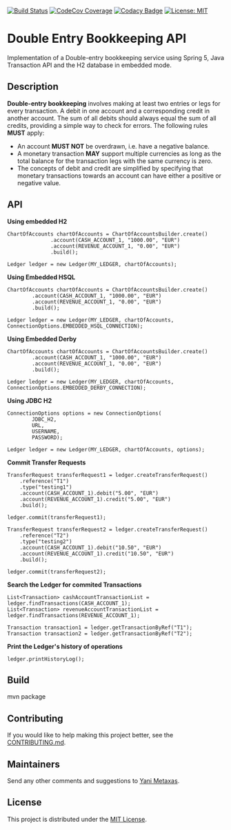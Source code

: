 [![Build Status](https://travis-ci.org/imetaxas/double-entry-bookkeeping-spring-jta.svg?branch=master)](https://travis-ci.org/imetaxas/double-entry-bookkeeping-spring-jta)
[![CodeCov Coverage](https://codecov.io/gh/imetaxas/double-entry-bookkeeping-spring-jta/graph/badge.svg?branch=master)](https://codecov.io/gh/imetaxas/double-entry-bookkeeping-spring-jta?branch=master)
[![Codacy Badge](https://api.codacy.com/project/badge/Grade/cda7f1bf964e4fde9015e0e9d708b7f1)](https://www.codacy.com/app/imetaxas/double-entry-bookkeeping-spring-jta?utm_source=github.com&amp;utm_medium=referral&amp;utm_content=imetaxas/double-entry-bookkeeping-spring-jta&amp;utm_campaign=Badge_Grade)
[![License: MIT](https://img.shields.io/badge/License-MIT-yellow.svg)](https://opensource.org/licenses/MIT)

# Double Entry Bookkeeping API
Implementation of a Double-entry bookkeeping service using Spring 5, Java Transaction API and the H2 database in embedded mode.

Description
--------------------

**Double-entry bookkeeping** involves making at least two entries or legs for every transaction.
A debit in one account and a corresponding credit in another account.
The sum of all debits should always equal the sum of all credits, providing a simple way to check for errors.
The following rules **MUST** apply:

  * An account **MUST NOT** be overdrawn, i.e. have a negative balance.
  * A monetary transaction **MAY** support multiple currencies as long as the total balance for the transaction legs with the same currency is zero.
  * The concepts of debit and credit are simplified by specifying that monetary transactions towards an account can have either a positive or negative value.


API
----
**Using embedded H2**
```
ChartOfAccounts chartOfAccounts = ChartOfAccountsBuilder.create()
              .account(CASH_ACCOUNT_1, "1000.00", "EUR")
              .account(REVENUE_ACCOUNT_1, "0.00", "EUR")
              .build();

Ledger ledger = new Ledger(MY_LEDGER, chartOfAccounts);
```

**Using Embedded HSQL**
```
ChartOfAccounts chartOfAccounts = ChartOfAccountsBuilder.create()
        .account(CASH_ACCOUNT_1, "1000.00", "EUR")
        .account(REVENUE_ACCOUNT_1, "0.00", "EUR")
        .build();

Ledger ledger = new Ledger(MY_LEDGER, chartOfAccounts, ConnectionOptions.EMBEDDED_HSQL_CONNECTION);
```

**Using Embedded Derby**
```
ChartOfAccounts chartOfAccounts = ChartOfAccountsBuilder.create()
        .account(CASH_ACCOUNT_1, "1000.00", "EUR")
        .account(REVENUE_ACCOUNT_1, "0.00", "EUR")
        .build();

Ledger ledger = new Ledger(MY_LEDGER, chartOfAccounts, ConnectionOptions.EMBEDDED_DERBY_CONNECTION);
```

**Using JDBC H2**
```                        
ConnectionOptions options = new ConnectionOptions(
        JDBC_H2,
        URL,
        USERNAME,
        PASSWORD);

Ledger ledger = new Ledger(MY_LEDGER, chartOfAccounts, options);
``` 

**Commit Transfer Requests**
``` 
TransferRequest transferRequest1 = ledger.createTransferRequest()
    .reference("T1")
    .type("testing1")
    .account(CASH_ACCOUNT_1).debit("5.00", "EUR")
    .account(REVENUE_ACCOUNT_1).credit("5.00", "EUR")
    .build();
    
ledger.commit(transferRequest1);
  
TransferRequest transferRequest2 = ledger.createTransferRequest()
    .reference("T2")
    .type("testing2")
    .account(CASH_ACCOUNT_1).debit("10.50", "EUR")
    .account(REVENUE_ACCOUNT_1).credit("10.50", "EUR")
    .build();
  
ledger.commit(transferRequest2);
```
**Search the Ledger for commited Transactions**
```
List<Transaction> cashAccountTransactionList = ledger.findTransactions(CASH_ACCOUNT_1);
List<Transaction> revenueAccountTransactionList = ledger.findTransactions(REVENUE_ACCOUNT_1);

Transaction transaction1 = ledger.getTransactionByRef("T1");
Transaction transaction2 = ledger.getTransactionByRef("T2");
```
**Print the Ledger's history of operations**
```
ledger.printHistoryLog();
```

Build
-------
mvn package


## Contributing
If you would like to help making this project better, see the [CONTRIBUTING.md](CONTRIBUTING.md).  

## Maintainers
Send any other comments and suggestions to [Yani Metaxas](https://github.com/imetaxas).

## License
This project is distributed under the [MIT License](LICENSE).